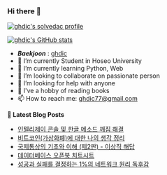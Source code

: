 ### Hi there 👋

[![ghdic's solvedac profile](http://mazassumnida.wtf/api/v2/generate_badge?boj=ghdic)](https://solved.ac/profile/ghdic)

[![ghdic's GitHub stats](https://github-readme-stats.vercel.app/api?username=ghdic&show_icons=true&theme=onedark)](https://github.com/ghdic/github-readme-stats)
- __*Baekjoon*__ : [ghdic](http://icpc.me/ghdic)
- 🔭 I’m currently Student in Hoseo University
- 🌱 I’m currently learning Python, Web
- 👯 I’m looking to collaborate on passionate person 
- 🤔 I’m looking for help with anyone
- 💬 I've a hobby of reading books
- 📫 How to reach me: ghdic77@gmail.com


**📕 Latest Blog Posts**
<!-- BLOG-POST-LIST:START -->
- [인텔리제이 콘솔 및 한글 메소드 깨짐 해결](https://marinelifeirony.tistory.com/132)
- [비트코인(가상화폐)에 대한 나의 생각 정리](https://marinelifeirony.tistory.com/131)
- [국제통상의 기초와 이해 (제2판) - 이상직 해답](https://marinelifeirony.tistory.com/130)
- [데이터베이스 오픈북 치트시트](https://marinelifeirony.tistory.com/128)
- [성공과 실패를 결정하는 1%의 네트워크 원리 독후감](https://marinelifeirony.tistory.com/127)
<!-- BLOG-POST-LIST:END -->
